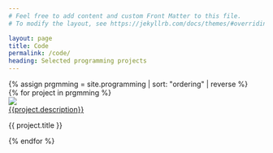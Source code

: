 ```yaml
---
# Feel free to add content and custom Front Matter to this file.
# To modify the layout, see https://jekyllrb.com/docs/themes/#overriding-theme-defaults

layout: page
title: Code
permalink: /code/
heading: Selected programming projects
---
```

<script src="/assets/js/jquery-3.5.1.min.js"></script>
<script src="https://unpkg.com/isotope-layout@3/dist/isotope.pkgd.js"></script>
<script src="/assets/js/packery-mode.pkgd.js"></script>
<link rel="stylesheet" href="/assets/css/isotope-image-gallery.css">
<link rel="stylesheet" href="/assets/css/text-hover.css">
{% assign prgmming = site.programming | sort: "ordering" | reverse  %}
<div class="grid">
{% for project in prgmming %}
	<div class="grid-item">
	<div class="container">
	<a href="{{ site.url }}{{ project.permalink }}">
	<img src="{{ site.url }}{{ project.image_path }}"/>
	<div class="overlay">
		<div class="text">{{project.description}}</div>
	</div>
	</a>
	</div>
	<p>{{ project.title }}</p>
	</div>
{% endfor %}
</div>

<script src="/assets/js/isotope-image-gallery.js"></script>

